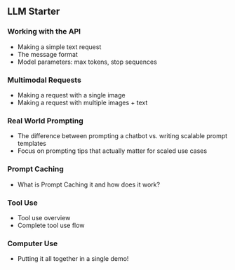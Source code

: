 ## LLM Starter

### Working with the API

- Making a simple text request 
- The message format
- Model parameters: max tokens, stop sequences

### Multimodal Requests

- Making a request with a single image
- Making a request with multiple images + text

### Real World Prompting

- The difference between prompting a chatbot vs. writing scalable prompt templates 
- Focus on prompting tips that actually matter for scaled use cases

### Prompt Caching

- What is Prompt Caching it and how does it work?

### Tool Use

- Tool use overview
- Complete tool use flow

### Computer Use

- Putting it all together in a single demo!